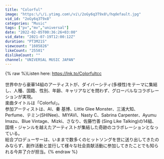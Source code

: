 ```yaml
---
title: "Colorful"
image: "https:\/\/i.ytimg.com\/vi\/2oGy6q3T9x8\/hqdefault.jpg"
vid_id: "2oGy6q3T9x8"
categories: "Music"
tags: ["pv","mv","universal"]
date: "2022-02-05T00:36:26+03:00"
vid_date: "2021-07-19T12:00:12Z"
duration: "PT3M21S"
viewcount: "1605826"
likeCount: "25501"
dislikeCount: ""
channel: "UNIVERSAL MUSIC JAPAN"
---
```

{% raw %}Listen here: <a rel="nofollow" target="blank" href="https://lnk.to/Colorfultcc">https://lnk.to/Colorfultcc</a><br /><br />世界中から豪華14組のアーティストが、ダイバーシティ(多様性)をテーマに集結し、人種、国籍、性別、年齢、キャリアなどを問わず、グローバルなコラボレーションが実現。<br />楽曲タイトルは「Colorful」。<br />参加アーティストは、AI、秦 基博、Little Glee Monster、三浦大知、Perfume、テミン(SHINee)、MIYAVI、Nasty C、Sabrina Carpenter、Ayumu Imazu、Blue Vintage、Mizki、さなり、佐藤竹善 (Sing Like Talking)の14組、国境・ジャンルを越えたアーティストが集結した奇跡のコラボレーションとなっている。<br />総合プロデューサーは、いままで数多くのヒットソングを世に送り出してきたのみならず、創作活動と並行して様々な社会貢献活動に参加してきたことでも知られる今井了介が担当。{% endraw %}
